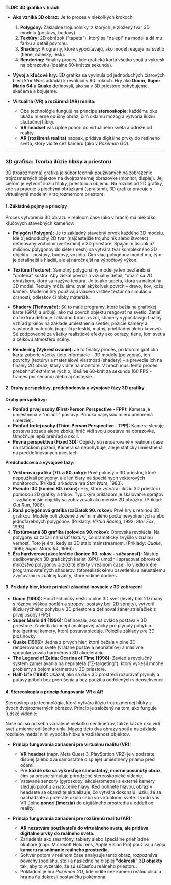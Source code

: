 **TLDR: 3D grafika v hrách**

- **Ako vzniká 3D obraz:** Je to proces v niekoľkých krokoch:
    
    1. **Polygóny:** Základné trojuholníky, z ktorých je zložený tvar 3D modelu (postavy, budovy).
    2. **Textúry:** 2D obrázok ("tapeta"), ktorý sa "nalepí" na model a dá mu farbu a detail povrchu.
    3. **Shadery:** Programy, ktoré vypočítavajú, ako model reaguje na svetlo (tiene, odlesky, lesk).
    4. **Rendering:** Finálny proces, kde grafická karta všetko spojí a vykreslí na obrazovku (ideálne 60-krát za sekundu).
- **Vývoj a kľúčové hry:** 3D grafika sa vyvinula od jednoduchých čiarových hier (_Star Wars_ arkáda) k revolúcii v 90. rokoch. Hry ako **Doom**, **Super Mario 64** a **Quake** definovali, ako sa v 3D priestore pohybujeme, skáčeme a bojujeme.
    
- **Virtuálna (VR) a rozšírená (AR) realita:**
    
    - Obe technológie fungujú na princípe **stereoskopie**: každému oku ukážu mierne odlišný obraz, čím oklamú mozog a vytvoria ilúziu skutočnej hĺbky.
    - **VR headset** vás úplne ponorí do virtuálneho sveta a odreže od reality.
    - **AR (rozšírená realita)** naopak, pridáva digitálne prvky do reálneho sveta, ktorý vidíte cez kameru (ako v _Pokémon GO_).

---

### **3D grafika: Tvorba ilúzie hĺbky a priestoru**

3D (trojrozmerná) grafika je súbor techník používaných na zobrazenie trojrozmerných objektov na dvojrozmernej obrazovke (monitor, displej). Jej cieľom je vytvoriť ilúziu hĺbky, priestoru a objemu. Na rozdiel od 2D grafiky, kde sa pracuje s plochými obrázkami (sprajtami), 3D grafika pracuje s virtuálnymi modelmi v trojrozmernom priestore.

#### **1. Základné pojmy a princípy**

Proces vytvorenia 3D obrazu v reálnom čase (ako v hrách) má niekoľko kľúčových stavebných kameňov:

- **Polygón (Polygon):** Je to základný stavebný prvok každého 3D modelu. Ide o jednoduchý 2D tvar (najčastejšie trojuholník alebo štvorec) definovaný vrcholmi (vertexami) v 3D priestore. Spájaním tisícok až miliónov polygónov do siete (mesh) sa vytvára tvar komplexného 3D objektu – postavy, budovy, vozidla. Čím viac polygónov model má, tým je detailnejší a hladší, ale aj náročnejší na výpočtový výkon.
    
- **Textúra (Texture):** Samotný polygonálny model je len bezfarebná "drôtená" kostra. Aby získal povrch a vizuálny detail, "obalí" sa 2D obrázkom, ktorý sa nazýva textúra. Je to ako tapeta, ktorá sa nalepí na 3D model. Textúry môžu simulovať akýkoľvek povrch – drevo, kov, kožu, kameň. Moderné hry používajú viacero vrstiev textúr na simuláciu drsnosti, odleskov či hĺbky materiálu.
    
- **Shadery (Tieňovače):** Sú to malé programy, ktoré bežia na grafickej karte (GPU) a určujú, ako má povrch objektu reagovať na svetlo. Zatiaľ čo textúra definuje základnú farbu a vzor, shadery vypočítavajú finálny vzhľad pixelov na základe umiestnenia svetiel, pozície kamery a vlastností materiálu (napr. či je lesklý, matný, priehľadný alebo kovový). Sú zodpovedné za všetky realistické efekty ako odrazy, tiene, lom svetla a celkovú atmosféru scény.
    
- **Rendering (Vykresľovanie):** Je to finálny proces, pri ktorom grafická karta zoberie všetky tieto informácie – 3D modely (polygóny), ich povrchy (textúry) a materiálové vlastnosti (shadery) – a prevedie ich na finálny 2D obraz, ktorý vidíte na monitore. V hrách musí tento proces prebehnúť extrémne rýchlo, ideálne 60-krát za sekundu (60 FPS - frames per second) alebo aj častejšie.
    

#### **2. Druhy perspektívy, predchodcovia a vývojové fázy 3D grafiky**

**Druhy perspektívy:**

- **Pohľad prvej osoby (First-Person Perspective - FPP):** Kamera je umiestnená v "očiach" postavy. Ponúka najvyššiu mieru ponorenia (imerzie).
- **Pohľad tretej osoby (Third-Person Perspective - TPP):** Kamera sleduje postavu zozadu alebo zboku, hráč vidí svoju postavu na obrazovke. Umožňuje lepší prehľad o okolí.
- **Pevná perspektíva (Fixed 3D):** Objekty sú renderované v reálnom čase na statickom pozadí, Kamera sa nepohybuje, ale je staticky umiestnená na preddefinovaných miestach

**Predchodcovia a vývojové fázy:**

1. **Vektorová grafika (70. a 80. roky):** Prvé pokusy o 3D priestor, ktoré nepoužívali polygóny, ale len čiary na špeciálnych vektorových monitoroch. (Príklad: arkádová hra _Star Wars_, 1983).
2. **Pseudo-3D (koniec 80. rokov):** Hry, ktoré vytvárali ilúziu 3D priestoru pomocou 2D grafiky a trikov. Typickým príkladom je škálovanie sprajtov – vzdialenejšie objekty sa zobrazovali ako menšie 2D obrázky. (Príklad: _Out Run_, 1986).
3. **Raná polygónová grafika (začiatok 90. rokov):** Prvé hry s reálnou 3D grafikou. Modely boli zložené z veľmi malého počtu nevyplnených alebo jednofarebných polygónov. (Príklady: _Virtua Racing_, 1992; _Star Fox_, 1993).
4. **Textúrovaná 3D grafika (polovica 90. rokov):** Obrovská revolúcia. Na polygóny sa začali nanášať textúry, čo dramaticky zvýšilo vizuálnu vernosť. Toto je éra, kedy sa 3D stalo mainstreamom. (Príklady: _Quake_, 1996; _Super Mario 64_, 1996).
5. **Éra hardvérovej akcelerácie (koniec 90. rokov - súčasnosť):** Nástup dedikovaných 3D grafických kariet (GPU) umožnil spracovať obrovské množstvo polygónov a zložité efekty v reálnom čase. To viedlo k ére programovateľných shaderov, fotorealistickému osvetleniu a neustálemu zvyšovaniu vizuálnej kvality, ktoré vidíme dodnes.

#### **3. Príklady hier, ktoré priniesli zásadné inovácie v 3D zobrazení**

- **Doom (1993):** Hoci technicky nešlo o plne 3D svet (levely boli 2D mapy s rôznou výškou podláh a stropov, postavy boli 2D sprajty), vytvoril ilúziu rýchleho pohybu v 3D priestore a definoval žáner strieľačiek z prvej osoby (FPS).
- **Super Mario 64 (1996):** Definovala, ako sa ovláda postava v 3D priestore. Zaviedla koncept analógovej páčky pre plynulý pohyb a inteligentnej kamery, ktorá postavu sleduje. Položila základy pre 3D plošinovky.
- **Quake (1996):** Jedna z prvých hier, ktorá bežala v plne 3D renderovanom svete (vrátane postáv a nepriateľov) a masívne spopularizovala hardvérovú 3D akceleráciu.
- **The Legend of Zelda: Ocarina of Time (1998):** Zaviedla revolučný systém zameriavania na nepriateľa ("Z-targeting"), ktorý vyriešil mnohé problémy s bojom a kamerou v 3D priestore.
- **Half-Life (1998):** Ukázal, ako sa dá v 3D prostredí rozprávať plynulý a pútavý príbeh bez prerušenia a bez použitia oddelených videosekvencií.

#### **4. Stereoskopia a princíp fungovania VR a AR**

Stereoskopia je technológia, ktorá vytvára ilúziu trojrozmernej hĺbky z dvoch dvojrozmerných obrazov. Princíp je založený na tom, ako funguje ľudské videnie:

Naše oči sú od seba vzdialené niekoľko centimetrov, takže každé oko vidí svet z mierne odlišného uhla. Mozog tieto dva obrazy spojí a na základe rozdielov medzi nimi vypočíta hĺbku a vzdialenosť objektov.

- **Princíp fungovania zariadení pre virtuálnu realitu (VR):**
    
    - **VR headset** (napr. Meta Quest 3, PlayStation VR2) je v podstate displej (alebo dva samostatné displeje) umiestnený priamo pred očami.
    - Pre **každé oko sa vykresľuje samostatný, mierne posunutý obraz**, čím sa presne simuluje prirodzené stereoskopické videnie.
    - Vstavané senzory (gyroskopy, akcelerometre) a externé kamery sledujú polohu a natočenie hlavy. Keď pohnete hlavou, obraz v headsete sa okamžite aktualizuje, čo vytvára dokonalú ilúziu, že sa nachádzate a pozeráte okolo seba vo virtuálnom svete. Týmto vás VR úplne **ponorí (imerzia)** do digitálneho prostredia a oddelí od reality.
- **Princíp fungovania zariadení pre rozšírenú realitu (AR):**
    
    - **AR nezatvára používateľa do virtuálneho sveta, ale pridáva digitálne prvky do reálneho sveta.**
    - Zariadenia ako smartfóny, tablety alebo špeciálne priehľadné okuliare (napr. Microsoft HoloLens, Apple Vision Pro) používajú svoju **kameru na snímanie reálneho prostredia**.
    - Softvér potom v reálnom čase analyzuje tento obraz, rozpoznáva povrchy (podlahu, stôl) a následne na displej **"dokreslí" 3D objekty** tak, aby to vyzeralo, že sú súčasťou reálneho priestoru.
    - Príkladom je hra _Pokémon GO_, kde vidíte cez kameru reálnu ulicu a hra na ňu dokreslí postavičku pokémona.